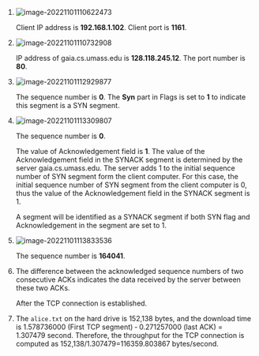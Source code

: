 1. ![image-20221101110622473](C:\Users\ASUS\AppData\Roaming\Typora\typora-user-images\image-20221101110622473.png)

   Client IP address is **192.168.1.102**. Client port is **1161**.

2. ![image-20221101110732908](C:\Users\ASUS\AppData\Roaming\Typora\typora-user-images\image-20221101110732908.png)

   IP address of gaia.cs.umass.edu is **128.118.245.12**. The port number is **80**.

3. ![image-20221101112929877](C:\Users\ASUS\AppData\Roaming\Typora\typora-user-images\image-20221101112929877.png)

   The sequence number is **0**. The **Syn** part in Flags is set to **1** to indicate this segment is a SYN segment.

4. ![image-20221101113309807](C:\Users\ASUS\AppData\Roaming\Typora\typora-user-images\image-20221101113309807.png)

   The sequence number is **0**.

   The value of Acknowledgement field is **1**. The value of the Acknowledgement field in the SYNACK segment is determined by the server gaia.cs.umass.edu. The server adds 1 to the initial sequence number of SYN segment form the client computer. For this case, the initial sequence number of SYN segment from the client computer is 0, thus the value of the Acknowledgement field in the SYNACK segment is 1.

   A segment will be identified as a SYNACK segment if both SYN flag and Acknowledgement in the segment are set to 1.

5. ![image-20221101113833536](C:\Users\ASUS\AppData\Roaming\Typora\typora-user-images\image-20221101113833536.png)

   The sequence number is **164041**. 

6. The difference between the acknowledged sequence numbers of two consecutive ACKs indicates the data received by the server between these two ACKs.

   After the TCP connection is established.

7. The `alice.txt` on the hard drive is 152,138 bytes, and the download time is 1.578736000 (First TCP segment) ‐ 0.271257000 (last ACK) = 1.307479 second. Therefore, the throughput for the TCP connection is computed as 152,138/1.307479=116359.803867 bytes/second.